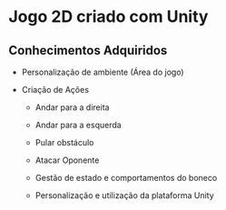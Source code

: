 # Jogo 2D criado com Unity

## Conhecimentos Adquiridos
 - Personalização de ambiente (Área do jogo)
 - Criação de Ações
 
    - Andar para a direita
    
    - Andar para a esquerda
    
    - Pular obstáculo
    
    - Atacar Oponente
    
    - Gestão de estado e comportamentos do boneco
    
    - Personalização e utilização da plataforma Unity
    
